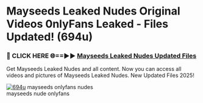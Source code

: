 # Mayseeds Leaked Nudes Original Videos 0nlyFans Leaked - Files Updated! (694u)

<h3>🔴 CLICK HERE 🌐==►► <a href="https://tinyurl.com/4mcuefdz" rel="nofollow">Mayseeds Leaked Nudes Updated Files</a></h3>

Get Mayseeds Leaked Nudes and all content. Now you can access all videos and pictures of Mayseeds Leaked Nudes. New Updated Files 2025!

[![694u](https://i.imgur.com/StAQSOY.gif)](https://tinyurl.com/4mcuefdz)
mayseeds onlyfans nudes<br>
mayseeds nude onlyfans